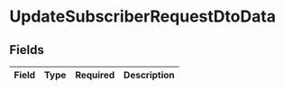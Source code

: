 # UpdateSubscriberRequestDtoData


## Fields

| Field       | Type        | Required    | Description |
| ----------- | ----------- | ----------- | ----------- |
